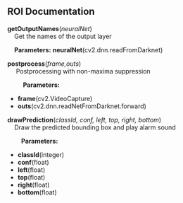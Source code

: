 ## ROI Documentation

__getOutputNames__(*neuralNet*) <br>
&nbsp;&nbsp;&nbsp;&nbsp;Get the names of the output layer<br>

&nbsp;&nbsp;&nbsp;&nbsp;__Parameters:__ __neuralNet__(cv2.dnn.readFromDarknet)

__postprocess__(*frame,outs*) <br>
&nbsp;&nbsp;&nbsp;&nbsp; Postprocessing with non-maxima suppression <br>

&nbsp;&nbsp;&nbsp;&nbsp; &nbsp;&nbsp;&nbsp;&nbsp;__Parameters:__ 
+ __frame__(cv2.VideoCapture)
+ __outs__(cv2.dnn.readNetFromDarknet.forward)

__drawPrediction__(*classId, conf, left, top, right, bottom*)<br>
&nbsp;&nbsp;&nbsp;&nbsp;Draw the predicted bounding box and play alarm sound <br>

&nbsp;&nbsp;&nbsp;&nbsp;&nbsp;&nbsp;&nbsp;&nbsp;__Parameters:__ <br>
+ __classId__(integer)
+ __conf__(float)
+ __left__(float)
+ __top__(float)
+ __right__(float)
+ __bottom__(float)


